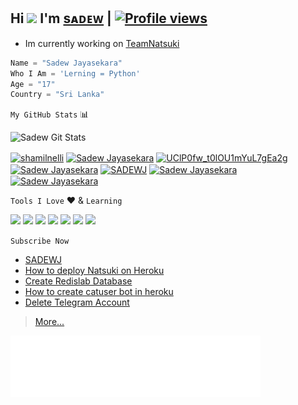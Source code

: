 ## Hi <img src="https://raw.githubusercontent.com/MartinHeinz/MartinHeinz/master/wave.gif" width="25px"> I'm [sᴀᴅᴇᴡ](https://t.me/itz_Sadew) | [![Profile views](https://komarev.com/ghpvc/?username=Sadew451&label=Profile%20views)](https://github.com/Sadew451) 

- Im currently working on [TeamNatsuki](https://t.me/TeamNatsuki)

```python
Name = "Sadew Jayasekara"
Who I Am = 'Lerning = Python'
Age = "17"
Country = "Sri Lanka"
```
`My GitHub Stats` 📊

![Sadew Git Stats](https://github-readme-stats.vercel.app/api?username=Sadew451&include_all_commits=true&count_private=true&theme=highcontrast)

<a href="https://telegram.me/itz_Sadew" target="blank"><img align="center" src="https://telegra.ph/file/26d2289b53f2b5f183a49.png" alt="shamilnelli" height="30" width="30" /></a>
<a href="https://instagram.com/slsadewbro1" target="blank"><img align="center" src="https://raw.githubusercontent.com/rahuldkjain/github-profile-readme-generator/master/src/images/icons/Social/instagram.svg" alt="Sadew Jayasekara" height="30" width="40" /></a>
<a href="https://www.youtube.com/c/SADEWj" target="blank"><img align="center" src="https://raw.githubusercontent.com/rahuldkjain/github-profile-readme-generator/master/src/images/icons/Social/youtube.svg" alt="UClP0fw_t0lOU1mYuL7gEa2g" height="30" width="40" /></a>
<a href="https://sadewofficial45@gmail.com" target="blank"><img align="center" src="https://img.icons8.com/color/48/000000/gmail--v2.png" alt="Sadew Jayasekara" height="30" width="40" /></a>
<a href="https://fb.com/SADEWJ45" target="blank"><img align="center" src="https://raw.githubusercontent.com/rahuldkjain/github-profile-readme-generator/master/src/images/icons/Social/facebook.svg" alt="SADEWJ" height="30" width="40" /></a>
<a href="https://twitter.com/Sadew_J" target="blank"><img align="center" src="https://raw.githubusercontent.com/rahuldkjain/github-profile-readme-generator/master/src/images/icons/Social/twitter.svg" alt="Sadew Jayasekara" height="30" width="40" /></a>
<a href="https://linkedin.com/in/SadewJayasekara" target="blank"><img align="center" src="https://raw.githubusercontent.com/rahuldkjain/github-profile-readme-generator/master/src/images/icons/Social/linked-in-alt.svg" alt="Sadew Jayasekara" height="30" width="40" /></a>
 
`Tools I Love` ♥️ & `Learning`

<a href="https://cloud.google.com"><img src="https://img.icons8.com/fluency/48/000000/google-cloud.png"/></a>
<a href="https://heroku.com"><img src="https://img.icons8.com/color/48/000000/heroku.png"/></a>
<a href="https://www.w3.org/html"><img src="https://img.icons8.com/color/48/000000/html-5--v1.png"/></a>
<a href="https://www.mongodb.com"><img src="https://img.icons8.com/color/48/000000/mongodb.png"/></a>
<a href="https://www.postgresql.org"><img src="https://img.icons8.com/color/48/000000/postgreesql.png"/></a>
<a href="https://www.python.org"><img src="https://img.icons8.com/color/48/000000/python--v1.png"/></a>
<a href="https://redis.io"><img src="https://img.icons8.com/color/48/000000/redis.png"/></a>

`Subscribe Now` 

- [SADEWJ](https://youtube.com/c/SadewJ)
- [How to deploy Natsuki on Heroku](https://youtu.be/YyiO6jdPzXg)
- [Create Redislab Database](https://youtu.be/ZyCsNkhHwM4)
- [How to create catuser bot in heroku](https://youtu.be/fcXPoq4FcWw)
- [Delete Telegram Account](https://youtu.be/d5Pg5HnFSTY)

> [More...](https://www.youtube.com/c/SADEWJ)

<tr>
    <td align="center">
      <img alt="" width="400" src="https://github.com/lowlighter/lowlighter/blob/master/metrics.plugin.reactions.svg">
      <img width="900" height="1" alt="">
    </td>
